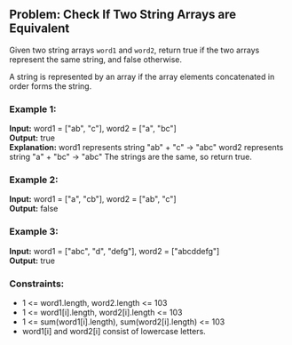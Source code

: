## Problem: Check If Two String Arrays are Equivalent

Given two string arrays `word1` and `word2`, return true if the two arrays represent the same string, and false otherwise.

A string is represented by an array if the array elements concatenated in order forms the string.

### Example 1:

**Input:** word1 = ["ab", "c"], word2 = ["a", "bc"]  
**Output:** true  
**Explanation:**
word1 represents string "ab" + "c" -> "abc"
word2 represents string "a" + "bc" -> "abc"
The strings are the same, so return true.

### Example 2:

**Input:** word1 = ["a", "cb"], word2 = ["ab", "c"]  
**Output:** false

### Example 3:

**Input:** word1  = ["abc", "d", "defg"], word2 = ["abcddefg"]  
**Output:** true

### Constraints:

- 1 <= word1.length, word2.length <= 103
- 1 <= word1[i].length, word2[i].length <= 103
- 1 <= sum(word1[i].length), sum(word2[i].length) <= 103
- word1[i] and word2[i] consist of lowercase letters.